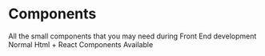 # Components
All the small components that you may need during Front End development  Normal Html + React Components Available
